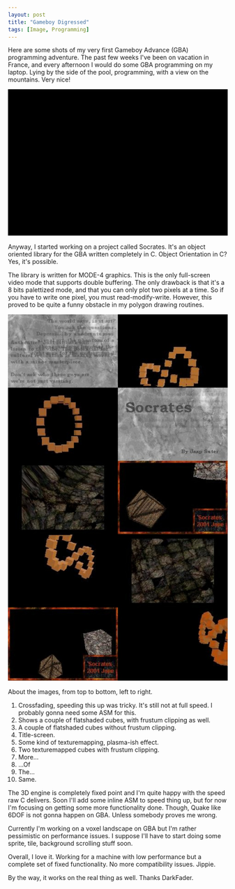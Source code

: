 ```yaml
---
layout: post
title: "Gameboy Digressed"
tags: [Image, Programming]
---
```


Here are some shots of my very first Gameboy Advance (GBA) programming adventure. The past few weeks I've been on vacation in France, and every afternoon I would do some GBA programming on my laptop. Lying by the side of the pool, programming, with a view on the mountains. Very nice! 

<img class="outline" src="/images/2001-8-17-gameboy-digressed/animated.gif" alt="Socrates Demo Screenshots" width="640"/>

Anyway, I started working on a project called Socrates. It's an object oriented library for the GBA written completely in C. Object Orientation in C? Yes, it's possible. 

The library is written for MODE-4 graphics. This is the only full-screen video mode that supports double buffering. The only drawback is that it's a 8 bits palettized mode, and that you can only plot two pixels at a time. So if you have to write one pixel, you must read-modify-write. However, this proved to be quite a funny obstacle in my polygon drawing routines. 

<img class="outline" src="/images/2001-8-17-gameboy-digressed/screens.jpg" alt="Socrates Demo Screenshots" width="640"/>

About the images, from top to bottom, left to right.

 1. Crossfading, speeding this up was tricky. It's still not at full speed. I probably gonna need some ASM for this.
 2. Shows a couple of flatshaded cubes, with frustum clipping as well.
 3. A couple of flatshaded cubes without frustum clipping.
 4. Title-screen.
 5. Some kind of texturemapping, plasma-ish effect.
 6. Two texturemapped cubes with frustum clipping.
 7. More...
 8. ...Of
 9. The...
 10. Same.

The 3D engine is completely fixed point and I'm quite happy with the speed raw C delivers. Soon I'll add some inline ASM to speed thing up, but for now I'm focusing on getting some more functionality done. Though, Quake like 6DOF is not gonna happen on GBA. Unless somebody proves me wrong. 

Currently I'm working on a voxel landscape on GBA but I'm rather pessimistic on performance issues. I suppose I'll have to start doing some sprite, tile, background scrolling stuff soon. 

Overall, I love it. Working for a machine with low performance but a complete set of fixed functionality. No more compatibility issues. Jippie. 

By the way, it works on the real thing as well. Thanks DarkFader. 